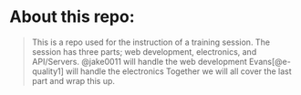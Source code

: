 # About this repo:
> This is a repo used for the instruction of a training session.
> The session has three parts; web development, electronics, and API/Servers.
> @jake0011 will handle the web development
> Evans[@e-quality1] will handle the electronics
> Together we will all cover the last part and wrap this up.
